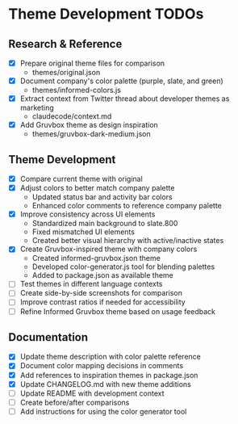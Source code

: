 # Theme Development TODOs

## Research & Reference
- [x] Prepare original theme files for comparison
    - themes/original.json
- [x] Document company's color palette (purple, slate, and green)
    - themes/informed-colors.js
- [x] Extract context from Twitter thread about developer themes as marketing
    - claudecode/context.md
- [x] Add Gruvbox theme as design inspiration
    - themes/gruvbox-dark-medium.json

## Theme Development
- [x] Compare current theme with original
- [x] Adjust colors to better match company palette
    - Updated status bar and activity bar colors
    - Enhanced color comments to reference company palette
- [x] Improve consistency across UI elements
    - Standardized main background to slate.800 
    - Fixed mismatched UI elements
    - Created better visual hierarchy with active/inactive states
- [x] Create Gruvbox-inspired theme with company colors
    - Created informed-gruvbox.json theme
    - Developed color-generator.js tool for blending palettes
    - Added to package.json as available theme
- [ ] Test themes in different language contexts
- [ ] Create side-by-side screenshots for comparison
- [ ] Improve contrast ratios if needed for accessibility
- [ ] Refine Informed Gruvbox theme based on usage feedback

## Documentation
- [x] Update theme description with color palette reference
- [x] Document color mapping decisions in comments
- [x] Add references to inspiration themes in package.json
- [x] Update CHANGELOG.md with new theme additions
- [ ] Update README with development context
- [ ] Create before/after comparisons
- [ ] Add instructions for using the color generator tool